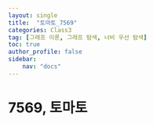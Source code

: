 ```yaml
---
layout: single
title:  "토마토_7569"
categories: Class3
tag: [그래프 이론, 그래프 탐색, 너비 우선 탐색]
toc: true
author_profile: false
sidebar: 
    nav: "docs"
---
```


# 7569, 토마토

